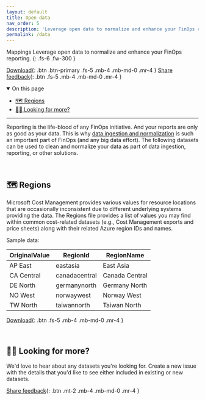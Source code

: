 ```yaml
---
layout: default
title: Open data
nav_order: 5
description: 'Leverage open data to normalize and enhance your FinOps reporting.'
permalink: /data
---
```


<span class="fs-9 d-block mb-4">Mappings</span>
Leverage open data to normalize and enhance your FinOps reporting.
{: .fs-6 .fw-300 }

[Download](https://github.com/microsoft/finops-toolkit/releases/latest){: .btn .btn-primary .fs-5 .mb-4 .mb-md-0 .mr-4 }
[Share feedback](#️-looking-for-more){: .btn .fs-5 .mb-4 .mb-md-0 .mr-4 }

<details open markdown="1">
   <summary class="fs-2 text-uppercase">On this page</summary>

- [🗺️ Regions](#️-regions)
- [🙋‍♀️ Looking for more?](#️-looking-for-more)

</details>

---

Reporting is the life-blood of any FinOps initiative. And your reports are only as good as your data. This is why [data ingestion and normalization](https://learn.microsoft.com/azure/cost-management-billing/finops/capabilities-ingestion-normalization) is such an important part of FinOps (and any big data effort). The following datasets can be used to clean and normalize your data as part of data ingestion, reporting, or other solutions.

<br>

## 🗺️ Regions

Microsoft Cost Management provides various values for resource locations that are occasionally inconsistent due to different underlying systems providing the data. The Regions file provides a list of values you may find within common cost-related datasets (e.g., Cost Management exports and price sheets) along with their related Azure region IDs and names.

Sample data:

| OriginalValue | RegionId      | RegionName     |
| ------------- | ------------- | -------------- |
| AP East       | eastasia      | East Asia      |
| CA Central    | canadacentral | Canada Central |
| DE North      | germanynorth  | Germany North  |
| NO West       | norwaywest    | Norway West    |
| TW North      | taiwannorth   | Taiwan North   |

[Download](https://github.com/microsoft/finops-toolkit/releases/latest/download/Regions.csv){: .btn .fs-5 .mb-4 .mb-md-0 .mr-4 }

<br>

## 🙋‍♀️ Looking for more?

We'd love to hear about any datasets you're looking for. Create a new issue with the details that you'd like to see either included in existing or new datasets.

[Share feedback](https://github.com/microsoft/finops-toolkit/issues/new/choose){: .btn .mt-2 .mb-4 .mb-md-0 .mr-4 }

<br>
